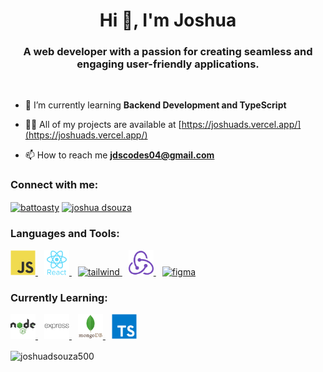 
<!--
**joshuadsouza500/joshuadsouza500** is a ✨ _special_ ✨ repository because its `README.md` (this file) appears on your GitHub profile.

-->
<h1 align="center">Hi 👋, I'm Joshua</h1>
<h3 align="center">A web developer with a passion for creating seamless and engaging user-friendly applications.</h3>

<p align="left"> <a href="https://twitter.com/" target="blank"><img src="https://img.shields.io/twitter/follow/?logo=twitter&style=for-the-badge" alt="" /></a> </p>

- 🌱 I’m currently learning **Backend Development and TypeScript**

- 👨‍💻 All of my projects are available at [https://joshuads.vercel.app/](https://joshuads.vercel.app/)

- 📫 How to reach me **jdscodes04@gmail.com**

<h3 align="left">Connect with me:</h3>
<p align="left">
  <a href="https://twitter.com/battoasty" target="blank"><img align="center" src="https://raw.githubusercontent.com/rahuldkjain/github-profile-readme-generator/master/src/images/icons/Social/twitter.svg" alt="battoasty" height="30" width="40" /></a>
<a href="https://linkedin.com/in/joshua dsouza" target="blank"><img align="center" src="https://raw.githubusercontent.com/rahuldkjain/github-profile-readme-generator/master/src/images/icons/Social/linked-in-alt.svg" alt="joshua dsouza" height="30" width="40" /></a>
</p>

<h3 align="left">Languages and Tools:</h3>
<p align="left">
    <a href="https://developer.mozilla.org/en-US/docs/Web/JavaScript" target="_blank" rel="noreferrer" style="margin-right: 10px;" >
        <img src="https://raw.githubusercontent.com/devicons/devicon/master/icons/javascript/javascript-original.svg" alt="javascript" width="40" height="40" />
    </a>
    <a href="https://reactjs.org/" target="_blank" rel="noreferrer" style="margin-right: 10px;" >
        <img src="https://raw.githubusercontent.com/devicons/devicon/master/icons/react/react-original-wordmark.svg" alt="react" width="40" height="40" style="rounded: 10px" />
    </a>
    <a href="https://tailwindcss.com/" target="_blank" rel="noreferrer" style="margin-right: 10px;" >
        <img src="https://www.vectorlogo.zone/logos/tailwindcss/tailwindcss-icon.svg" alt="tailwind" width="40" height="40" />
    </a>
    <a href="https://redux.js.org" target="_blank" rel="noreferrer" style="margin-right: 10px;" >
        <img src="https://raw.githubusercontent.com/devicons/devicon/master/icons/redux/redux-original.svg" alt="redux" width="40" height="40" />
    </a>
    <a href="https://www.figma.com/" target="_blank" rel="noreferrer" style="margin-right: 10px;" >
        <img src="https://www.vectorlogo.zone/logos/figma/figma-icon.svg" alt="figma" width="40" height="40" style="margin-right: 10px"/>
    </a>
</p>

<h3 align="left">Currently Learning:</h3>
<p align="left">
    <a href="https://nodejs.org" target="_blank" rel="noreferrer" style="margin-right: 10px;" >
        <img src="https://raw.githubusercontent.com/devicons/devicon/master/icons/nodejs/nodejs-original-wordmark.svg" alt="nodejs" width="40" height="40" />
    </a>
    <a href="https://expressjs.com" target="_blank" rel="noreferrer" style="margin-right: 10px;" >
        <img src="https://raw.githubusercontent.com/devicons/devicon/master/icons/express/express-original-wordmark.svg" alt="express" width="40" height="40" />
    </a>
    <a href="https://www.mongodb.com/" target="_blank" rel="noreferrer" style="margin-right: 10px;" >
        <img src="https://raw.githubusercontent.com/devicons/devicon/master/icons/mongodb/mongodb-original-wordmark.svg" alt="mongodb" width="40" height="40" />
    </a>
    <a href="https://www.typescriptlang.org/" target="_blank" rel="noreferrer" style="margin-right: 10px;" >
        <img src="https://raw.githubusercontent.com/devicons/devicon/master/icons/typescript/typescript-original.svg" alt="typescript" width="40" height="40"/>
    </a>
</p>

<p><img align="center" src="https://github-readme-streak-stats.herokuapp.com/?user=joshuadsouza500&" alt="joshuadsouza500" /></p>
